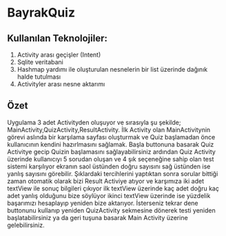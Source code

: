 # BayrakQuiz
## Kullanılan Teknolojiler:
1. Activity arası geçişler (Intent) 
2. Sqlite veritabani
3. Hashmap yardımı ile oluşturulan nesnelerin bir list üzerinde dağınık halde tutulması
4. Activityler arası nesne aktarımı

## Özet
Uygulama 3 adet Activityden oluşuyor ve sırasıyla şu şekilde; MainActivity,QuizActivity,ResultActivity. İlk Activity olan MainActivitynin görevi aslında bir karşılama
sayfası oluşturmak ve Quiz başlamadan önce kullanıcının kendini hazırlmasını sağlamak. Başla buttonuna basarak Quiz Activitye gecip Quizin başlamasını sağlayabilirsiniz
ardından Quiz Activity üzerinde kullanıcıyı 5 sorudan oluşan ve 4 şık seçeneğine sahip olan test sistemi karşılıyor ekranın saol üstünden doğru sayısını sağ üstünden ise
yanlış sayısını görebilir. Şıklardaki tercihlerini yaptıktan sonra sorular bittiği zaman otomatik olarak bizi Result Activiye atıyor ve karşımıza iki adet textView ile 
sonuç bilgileri çıkıyor ilk textView üzerinde kaç adet doğru kaç adet yanlış olduğunu bize söylüyor ikinci textView üzerinde ise yüzdelik başarımızı hesaplayıp yeniden 
bize aktarıyor. İsterseniz tekrar dene buttonunu kullanıp yeniden QuizActivity sekmesine dönerek testi yeniden başlatabilirsiniz ya da geri tuşuna basarak Main Activity
üzerine gelebilirsiniz.
